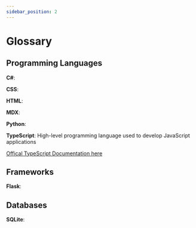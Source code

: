 ```yaml
---
sidebar_position: 2
---
```


# Glossary


## Programming Languages
**C#**:

**CSS**:

**HTML**:

**MDX**:

**Python**:

**TypeScript**: High-level programming language used to develop JavaScript applications

  [Offical TypeScript Documentation here](https://www.typescriptlang.org/docs/)

## Frameworks
**Flask**:

## Databases
**SQLite**:
